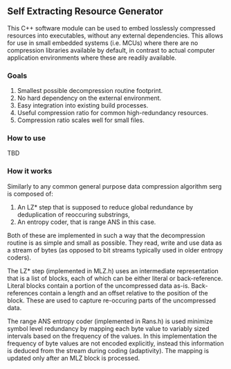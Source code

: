 ## Self Extracting Resource Generator

This C++ software module can be used to embed losslessly compressed resources into executables, without any external dependencies. This allows for use in small embedded systems (i.e. MCUs) where there are no compression libraries available by default, in contrast to actual computer application environments where these are readily available.

### Goals

 1. Smallest possible decompression routine footprint.
 2. No hard dependency on the external environment.
 3. Easy integration into existing build processes.
 4. Useful compression ratio for common high-redundancy resources.
 5. Compression ratio scales well for small files.

### How to use

TBD

### How it works

Similarly to any common general purpose data compression algorithm serg is composed of:

  1. An LZ* step that is supposed to reduce global redundance by deduplication of reoccuring substrings,
  2. An entropy coder, that is range ANS in this case.
  
Both of these are implemented in such a way that the decompression routine is as simple and small as possible. 
They read, write and use data as a stream of bytes (as opposed to bit streams typically used in older entropy coders).

The LZ* step  (implemented in MLZ.h) uses an intermediate representation that is a list of blocks, each of which can be either literal or back-reference. 
Literal blocks contain a portion of the uncompressed data as-is. 
Back-references contain a length and an offset relative to the position of the block. These are used to capture re-occuring parts of the uncompressed data.

The range ANS entropy coder (implemented in Rans.h) is used minimize symbol level redundancy by mapping each byte value to variably sized intervals based on the frequency of the values. 
In this implementation the frequency of byte values are not encoded explicitly, instead this information is deduced from the stream during coding (adaptivity).
The mapping is updated only after an MLZ block is processed.
